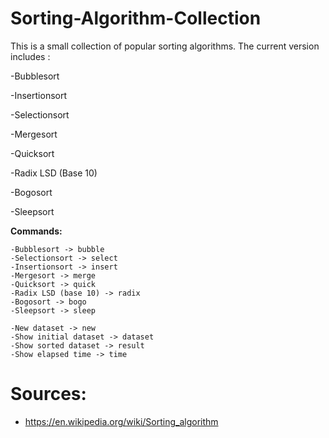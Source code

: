 # Sorting-Algorithm-Collection

This is a small collection of popular sorting algorithms. The current version
includes : 

  
  -Bubblesort
  
  -Insertionsort
  
  -Selectionsort 
  
  -Mergesort
  
  -Quicksort
  
  -Radix LSD (Base 10)
  
  -Bogosort
  
  -Sleepsort
  
 <b>Commands:</b>
 
    -Bubblesort -> bubble
    -Selectionsort -> select
    -Insertionsort -> insert
    -Mergesort -> merge
    -Quicksort -> quick
    -Radix LSD (base 10) -> radix
    -Bogosort -> bogo
    -Sleepsort -> sleep

    -New dataset -> new
    -Show initial dataset -> dataset
    -Show sorted dataset -> result
    -Show elapsed time -> time
  
# <b>Sources:</b>
- https://en.wikipedia.org/wiki/Sorting_algorithm

